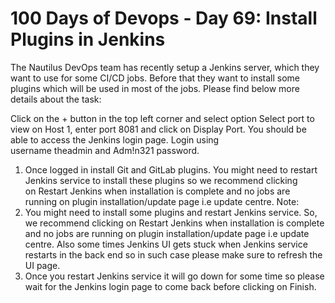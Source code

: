 # 100 Days of Devops - Day 69:  Install Plugins in Jenkins

The Nautilus DevOps team has recently setup a Jenkins server, which they want to use for some CI/CD jobs. Before that they want to install some plugins which will be used in most of the jobs. Please find below more details about the task:


Click on the + button in the top left corner and select option Select port to view on Host 1, enter port 8081 and click on Display Port. You should be able to access the Jenkins login page. Login using username theadmin and Adm!n321 password.
1. Once logged in install Git and GitLab plugins. You might need to restart Jenkins service to install these plugins so we recommend clicking on Restart Jenkins when installation is complete and no jobs are running on plugin installation/update page i.e update centre.
Note:
2. You might need to install some plugins and restart Jenkins service. So, we recommend clicking on Restart Jenkins when installation is complete and no jobs are running on plugin installation/update page i.e update centre. Also some times Jenkins UI gets stuck when Jenkins service restarts in the back end so in such case please make sure to refresh the UI page.
3. Once you restart Jenkins service it will go down for some time so please wait for the Jenkins login page to come back before clicking on Finish.
